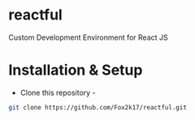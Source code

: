 # reactful
Custom Development Environment for React JS


# Installation & Setup
- Clone this repository -
```sh
git clone https://github.com/Fox2k17/reactful.git
```
